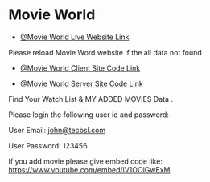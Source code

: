 # Movie World


- [@Movie World Live Website Link](https://movideworld.web.app/) 

Please reload Movie Word website if the all data not found

- [@Movie World Client Site Code Link](https://github.com/mafizul24h/movie-world-client.git) 

- [@Movie World Server Site Code Link](https://github.com/mafizul24h/movie-world-server.git) 

Find  Your Watch List & MY ADDED MOVIES Data .

Please login the following user id and password:-

User Email: john@tecbsl.com 

User Password: 123456

If you add movie please give embed code like: https://www.youtube.com/embed/lV1OOlGwExM
